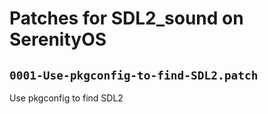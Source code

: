 # Patches for SDL2_sound on SerenityOS

## `0001-Use-pkgconfig-to-find-SDL2.patch`

Use pkgconfig to find SDL2


